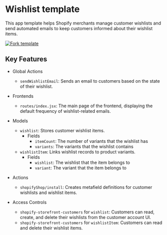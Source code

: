 # Wishlist template

This app template helps Shopify merchants manage customer wishlists and send automated emails to keep customers informed about their wishlist items.

[![Fork template](https://img.shields.io/badge/Fork%20template-%233A0CFF?style=for-the-badge)](https://app.gadget.dev/auth/fork?domain=wishlist-public-rrv7-d.gadget.app)

## Key Features

- Global Actions

  - `sendWishlistEmail`: Sends an email to customers based on the state of their wishlist.

- Frontends

  - `routes/index.jsx`: The main page of the frontend, displaying the default frequency of wishlist-related emails.

- Models

  - `wishlist`: Stores customer wishlist items.
    - Fields
      - `itemCount`: The number of variants that the wishlist has
      - `variants`: The variants that the wishlist contains
  - `wishlistItem`: Links wishlist records to product variants.
    - Fields
      - `wishlist`: The wishlist that the item belongs to
      - `variant`: The variant that the item belongs to

- Actions

  - `shopifyShop/install`: Creates metafield definitions for customer wishlists and wishlist items.

- Access Controls
  - `shopify-storefront-customers` for `wishlist`: Customers can read, create, and delete their wishlists from the customer account UI.
  - `shopify-storefront-customers` for `wishlistItem`: Customers can read and delete their wishlist items.
